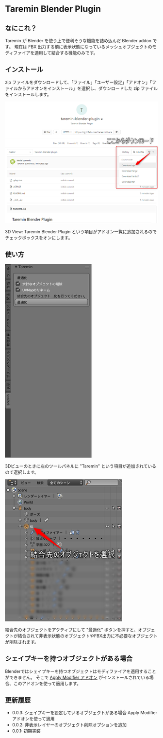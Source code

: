# Taremin Blender Plugin

## なにこれ？

Taremin が Blender を使う上で便利そうな機能を詰め込んだ Blender addon です。
現在は FBX 出力する前に表示状態になっているメッシュオブジェクトのモディファイアを適用して結合する機能のみです。

## インストール

zip ファイルをダウンロードして、「ファイル」「ユーザー設定」「アドオン」「ファイルからアドオンをインストール」を選択し、ダウンロードした zip ファイルをインストールします。

![ダウンロード方法](images/how_to_download.png)

3D View: Taremin Blender Plugin という項目がアドオン一覧に追加されるのでチェックボックスをオンにします。

## 使い方

![ツールパネル](images/toolpanel.png)

3Dビューのときに左のツールパネルに "Taremin" という項目が追加されているので選択します。

![結合先のオブジェクトをアクティブにする](images/activate_mesh_object.png)

結合先のオブジェクトをアクティブにして "最適化" ボタンを押すと、オブジェクトが結合されて非表示状態のオブジェクトやFBX出力に不必要なオブジェクトが削除されます。

## シェイプキーを持つオブジェクトがある場合

Blenderではシェイプキーを持つオブジェクトはモディファイアを適用することができません。
そこで [Apply Modifier アドオン](https://sites.google.com/site/matosus304blendernotes/home/download) がインストールされている場合、このアドオンを使って適用します。

## 更新履歴

- 0.0.3: シェイプキーを設定しているオブジェクトがある場合 Apply Modifier アドオンを使って適用
- 0.0.2: 非表示レイヤーのオブジェクト削除オプションを追加
- 0.0.1: 初期実装
